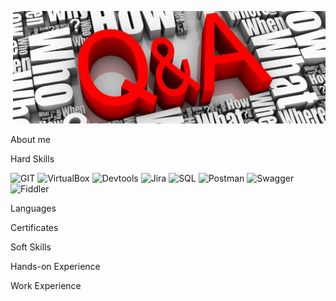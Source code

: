 [![Header](https://github.com/NataZag/NataZag/blob/main/assets/QA_logo.jpg)](https://www.linkedin.com/in/natallia-zagoryanskaya-5272b721a/)

About me

Hard Skills

![GIT](https://img.shields.io/badge/-GIT-darkgrey?style=for-the-badge&logo=git&logoColor=white)
![VirtualBox](https://img.shields.io/badge/-VirtualBox-darkgrey?style=for-the-badge&logo=VirtualBox&logoColor=red)
![Devtools](https://img.shields.io/badge/-Devtools-darkgrey?style=for-the-badge&logo=GoogleChrome&logoColor=green)
![Jira](https://img.shields.io/badge/-JIRA-darkgrey?style=for-the-badge&logo=jira&logoColor=orange)
![SQL](https://img.shields.io/badge/-SQL-darkgrey?style=for-the-badge&logo=PostgreSQL&logoColor=violet)
![Postman](https://img.shields.io/badge/-Postman-darkgrey?style=for-the-badge&logo=postman&logoColor=lightgreen)
![Swagger](https://img.shields.io/badge/-Swagger-darkgrey?style=for-the-badge&logo=swagger&logoColor=lightblue)
![Fiddler](https://img.shields.io/badge/-Fiddler-darkgrey?style=for-the-badge&logo=Fiddler&logoColor=white)

Languages

Certificates

Soft Skills

Hands-on Experience

Work Experience